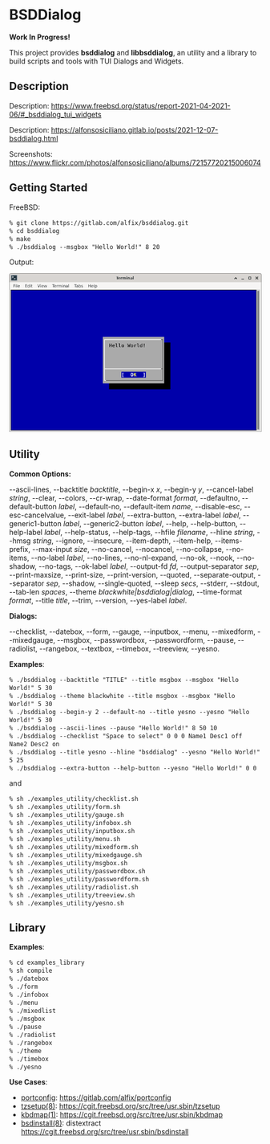 # BSDDialog

**Work In Progress!**

This project provides **bsddialog** and **libbsddialog**, an utility and a
library to build scripts and tools with TUI Dialogs and Widgets.


## Description

Description:
<https://www.freebsd.org/status/report-2021-04-2021-06/#_bsddialog_tui_widgets>

Description:
<https://alfonsosiciliano.gitlab.io/posts/2021-12-07-bsddialog.html>

Screenshots:
<https://www.flickr.com/photos/alfonsosiciliano/albums/72157720215006074>


## Getting Started

FreeBSD:

```
% git clone https://gitlab.com/alfix/bsddialog.git
% cd bsddialog
% make
% ./bsddialog --msgbox "Hello World!" 8 20
```

Output:

![screenshot](screenshot.png)


## Utility


**Common Options:**
 
--ascii-lines, --backtitle *backtitle*, --begin-x *x*, --begin-y *y*,
--cancel-label *string*, --clear, --colors, --cr-wrap, --date-format *format*,
--defaultno, --default-button *label*, --default-no, --default-item *name*,
--disable-esc, --esc-cancelvalue, --exit-label *label*, --extra-button,
--extra-label *label*, --generic1-button *label*, --generic2-button *label*,
--help, --help-button, --help-label *label*, --help-status, --help-tags,
--hfile *filename*, --hline *string*, --hmsg *string*, --ignore, --insecure,
--item-depth, --item-help, --items-prefix, --max-input *size*, --no-cancel,
--nocancel, --no-collapse, --no-items, --no-label *label*, --no-lines,
--no-nl-expand, --no-ok, --nook, --no-shadow, --no-tags, --ok-label *label*,
--output-fd *fd*, --output-separator *sep*, --print-maxsize, --print-size,
--print-version, --quoted, --separate-output, --separator *sep*, --shadow,
--single-quoted, --sleep *secs*, --stderr, --stdout, --tab-len *spaces*,
--theme *blackwhite|bsddialog|dialog*, --time-format *format*, --title *title*,
--trim, --version, --yes-label *label*.


**Dialogs:**

--checklist, --datebox, --form, --gauge, --inputbox, --menu, --mixedform,
--mixedgauge, --msgbox, --passwordbox, --passwordform, --pause, --radiolist,
--rangebox, --textbox, --timebox, --treeview, --yesno.


**Examples**:
```
% ./bsddialog --backtitle "TITLE" --title msgbox --msgbox "Hello World!" 5 30
% ./bsddialog --theme blackwhite --title msgbox --msgbox "Hello World!" 5 30
% ./bsddialog --begin-y 2 --default-no --title yesno --yesno "Hello World!" 5 30
% ./bsddialog --ascii-lines --pause "Hello World!" 8 50 10
% ./bsddialog --checklist "Space to select" 0 0 0 Name1 Desc1 off Name2 Desc2 on
% ./bsddialog --title yesno --hline "bsddialog" --yesno "Hello World!" 5 25
% ./bsddialog --extra-button --help-button --yesno "Hello World!" 0 0
```
and
```
% sh ./examples_utility/checklist.sh
% sh ./examples_utility/form.sh
% sh ./examples_utility/gauge.sh
% sh ./examples_utility/infobox.sh
% sh ./examples_utility/inputbox.sh
% sh ./examples_utility/menu.sh
% sh ./examples_utility/mixedform.sh
% sh ./examples_utility/mixedgauge.sh
% sh ./examples_utility/msgbox.sh
% sh ./examples_utility/passwordbox.sh
% sh ./examples_utility/passwordform.sh
% sh ./examples_utility/radiolist.sh
% sh ./examples_utility/treeview.sh
% sh ./examples_utility/yesno.sh
```

## Library


**Examples**:
```
% cd examples_library
% sh compile
% ./datebox
% ./form
% ./infobox
% ./menu
% ./mixedlist
% ./msgbox
% ./pause
% ./radiolist
% ./rangebox
% ./theme
% ./timebox
% ./yesno
```

**Use Cases**:

 - [portconfig](https://alfonsosiciliano.gitlab.io/posts/2021-11-20-portconfig.html):
   <https://gitlab.com/alfix/portconfig>
 - [tzsetup(8)](https://man.freebsd.org/tzsetup/8):
   <https://cgit.freebsd.org/src/tree/usr.sbin/tzsetup>
 - [kbdmap(1)](https://man.freebsd.org/kbdmap/1):
   <https://cgit.freebsd.org/src/tree/usr.sbin/kbdmap>
 - [bsdinstall(8)](https://man.freebsd.org/bsdinstall/8): distextract
   <https://cgit.freebsd.org/src/tree/usr.sbin/bsdinstall>
   

